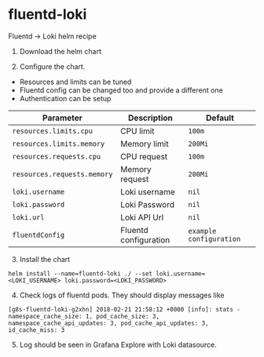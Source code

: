 # fluentd-loki
Fluentd -> Loki helm recipe 

1. Download the helm chart

2. Configure the chart. 
  - Resources and limits can be tuned
  - Fluentd config can be changed too and provide a different one
  - Authentication can be setup

| Parameter                       | Description                                | Default                                                    |
| ------------------------------- | ------------------------------------------ | ---------------------------------------------------------- |
| `resources.limits.cpu`          | CPU limit                                  | `100m`                                                     |
| `resources.limits.memory`       | Memory limit                               | `200Mi`                                                    |
| `resources.requests.cpu`        | CPU request                                | `100m`                                                     |
| `resources.requests.memory`     | Memory request                             | `200Mi`                                                    |
| `loki.username`                     | Loki username                      | `nil`                                                |
| `loki.password`                | Loki Password                          | `nil`                                                      |
| `loki.url`            | Loki API Url                      | `nil`                                                      |
| `fluentdConfig`                 | Fluentd configuration                      | `example configuration`                                    |


3. Install the chart
```
helm install --name=fluentd-loki ./ --set loki.username=<LOKI_USERNAME> loki.password=<LOKI_PASSWORD>
```

4. Check logs of fluentd pods. They should display messages like

```
[g8s-fluentd-loki-g2xhn] 2018-02-21 21:58:12 +0000 [info]: stats - namespace_cache_size: 1, pod_cache_size: 3, namespace_cache_api_updates: 3, pod_cache_api_updates: 3, id_cache_miss: 3
```

5. Log should be seen in Grafana Explore with Loki datasource.